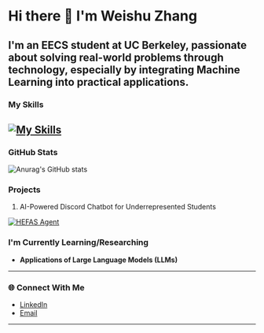 # Hi there 👋 I'm Weishu Zhang

I'm an EECS student at UC Berkeley, passionate about solving real-world problems through technology, especially by integrating Machine Learning into practical applications.
---

### My Skills

[![My Skills](https://skillicons.dev/icons?i=python,java,js,react,nodejs,docker,git,linux)](https://skillicons.dev)
---

### GitHub Stats
![Anurag's GitHub stats](https://github-readme-stats.vercel.app/api?username=WeishuZ&theme=catppuccin_latte&show_icons=true)

### Projects
1. AI-Powered Discord Chatbot for Underrepresented Students

[![HEFAS Agent](https://github-readme-stats.vercel.app/api/pin?username=WeishuZ&repo=HEFAS-Agent&theme=radical)]([https://github.com/lilin90/awesome-technical-communication](https://github.com/WeishuZ/HEFAS-Agent.git))

### I'm Currently Learning/Researching

* **Applications of Large Language Models (LLMs)**

---

### 🌐 Connect With Me

* [LinkedIn](www.linkedin.com/in/weishuz)
* [Email](mailto:weszhang@berkeley.edu)

---

